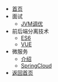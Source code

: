 * [首页](README.md)
* 面试
    * [JVM调优](面试/JVM实战/JVM调优.md)
* 前后端分离技术
    * [ES6](前后端分离技术/ES6/ES6.md)
    * [VUE](前后端分离技术/Vue/Vue.md)
* 微服务
    * [介绍](SpringCloud/SpringCloud介绍.md)
    * [SpringCloud](SpringCloud/SpringCloud.md)
* [返回首页](/)
